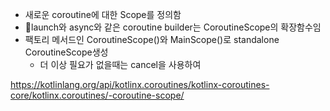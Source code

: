 - 새로운 coroutine에 대한 Scope를 정의함
- launch와 async와 같은 coroutine builder는 CoroutineScope의 확장함수임
- 팩토리 메서드인 CoroutineScope()와 MainScope()로 standalone CoroutineScope생성
	- 더 이상 필요가 없을때는 cancel을 사용하여 








https://kotlinlang.org/api/kotlinx.coroutines/kotlinx-coroutines-core/kotlinx.coroutines/-coroutine-scope/
